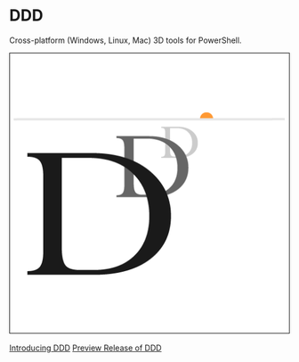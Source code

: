 # DDD
Cross-platform (Windows, Linux, Mac) 3D tools for PowerShell.

![alt text](DDD.png "DDD")

[Introducing DDD](http://www.davidlenihan.com/2020/04/17/introducing-ddd/)
[Preview Release of DDD](http://www.davidlenihan.com/2020/11/08/preview-release-of-ddd/)
